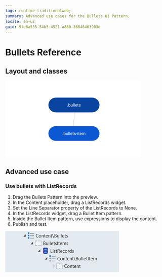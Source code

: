 ```yaml
---
tags: runtime-traditionalweb; 
summary: Advanced use cases for the Bullets UI Pattern.
locale: en-us
guid: 9fe6a555-54b5-4521-a880-36846463903d
---
```


# Bullets Reference

## Layout and classes

![](<images/bullets-2-diag.png>)

## Advanced use case

### Use bullets with ListRecords

1. Drag the Bullets Pattern into the preview.
1. In the Content placeholder, drag a ListRecords widget.
1. Set the Line Separator property of the ListRecords to None.
1. In the ListRecords widget, drag a Bullet Item pattern.
1. Inside the Bullet Item pattern, use expressions to display the content.
1. Publish and test.

![](<images/bullets-3-ss.png>)
